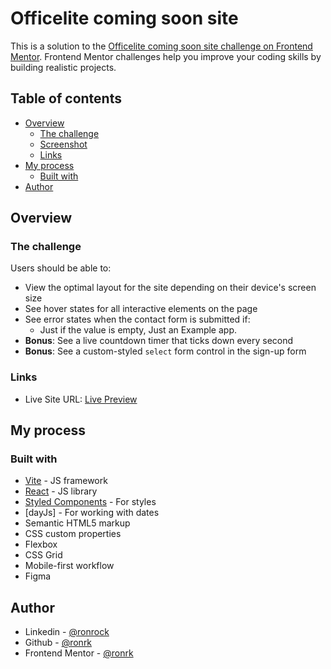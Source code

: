 # Officelite coming soon site

This is a solution to the [Officelite coming soon site challenge on Frontend Mentor](https://www.frontendmentor.io/challenges/officelite-coming-soon-site-M4DIPNz8g). Frontend Mentor challenges help you improve your coding skills by building realistic projects.

## Table of contents

- [Overview](#overview)
  - [The challenge](#the-challenge)
  - [Screenshot](#screenshot)
  - [Links](#links)
- [My process](#my-process)
  - [Built with](#built-with)
- [Author](#author)

## Overview

### The challenge

Users should be able to:

- View the optimal layout for the site depending on their device's screen size
- See hover states for all interactive elements on the page
- See error states when the contact form is submitted if:
  - Just if the value is empty, Just an Example app.
- **Bonus**: See a live countdown timer that ticks down every second
- **Bonus**: See a custom-styled `select` form control in the sign-up form

### Links

- Live Site URL: [Live Preview](https://magenta-dragon-98384a.netlify.app/)

## My process

### Built with

- [Vite](https://vitejs.dev/) - JS framework
- [React](https://reactjs.org/) - JS library
- [Styled Components](https://styled-components.com/) - For styles
- [dayJs] - For working with dates
- Semantic HTML5 markup
- CSS custom properties
- Flexbox
- CSS Grid
- Mobile-first workflow
- Figma

## Author

- Linkedin - [@ronrock](https://www.linkedin.com/in/ron-rokkah-ba665120a/)
- Github - [@ronrk](https://github.com/ronrk)
- Frontend Mentor - [@ronrk](https://www.frontendmentor.io/profile/ronrk)
